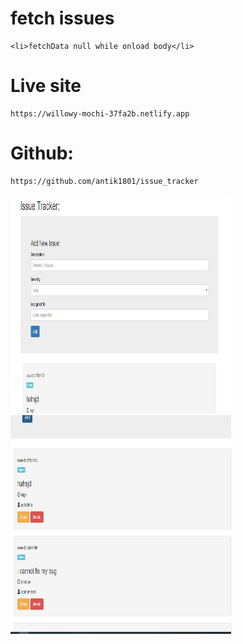 # fetch issues
```
<li>fetchData null while onload body</li>
```

# Live site
```
https://willowy-mochi-37fa2b.netlify.app
```
# Github:
```
https://github.com/antik1801/issue_tracker
```
<img src="./ss/1.PNG" style="height:350px; width: 70%">
<img src="./ss/2.PNG" style="height:350px; width: 70%">